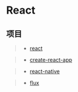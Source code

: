 # React

>

## 项目

> - [react](https://github.com/facebook/react)

> - [create-react-app](https://github.com/facebook/create-react-app)

> - [react-native](https://github.com/facebook/react-native)

> - [flux](https://github.com/facebook/flux)
